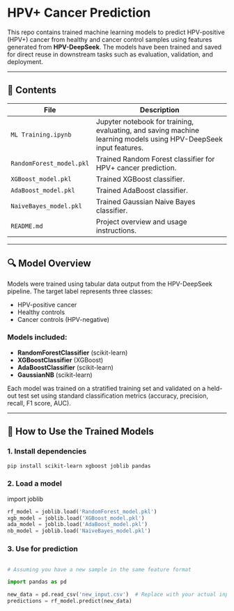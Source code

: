 # HPV+ Cancer Prediction

This repo contains trained machine learning models to predict HPV-positive (HPV+) cancer from healthy and cancer control samples using features generated from **HPV-DeepSeek**. The models have been trained and saved for direct reuse in downstream tasks such as evaluation, validation, and deployment.

---

## 📁 Contents

| File | Description |
|------|-------------|
| `ML Training.ipynb` | Jupyter notebook for training, evaluating, and saving machine learning models using HPV-DeepSeek input features. |
| `RandomForest_model.pkl` | Trained Random Forest classifier for HPV+ cancer prediction. |
| `XGBoost_model.pkl` | Trained XGBoost classifier. |
| `AdaBoost_model.pkl` | Trained AdaBoost classifier. |
| `NaiveBayes_model.pkl` | Trained Gaussian Naive Bayes classifier. |
| `README.md` | Project overview and usage instructions. |

---

## 🔍 Model Overview

Models were trained using tabular data output from the HPV-DeepSeek pipeline. The target label represents three classes:
- HPV-positive cancer
- Healthy controls
- Cancer controls (HPV-negative)

### Models included:
- **RandomForestClassifier** (scikit-learn)
- **XGBoostClassifier** (XGBoost)
- **AdaBoostClassifier** (scikit-learn)
- **GaussianNB** (scikit-learn)

Each model was trained on a stratified training set and validated on a held-out test set using standard classification metrics (accuracy, precision, recall, F1 score, AUC).

---

## 🧠 How to Use the Trained Models

### 1. Install dependencies

```bash
pip install scikit-learn xgboost joblib pandas
```
### 2. Load a model

import joblib

```python
rf_model = joblib.load('RandomForest_model.pkl')
xgb_model = joblib.load('XGBoost_model.pkl')
ada_model = joblib.load('AdaBoost_model.pkl')
nb_model = joblib.load('NaiveBayes_model.pkl')
```

### 3. Use for prediction

```python

# Assuming you have a new sample in the same feature format

import pandas as pd

new_data = pd.read_csv('new_input.csv')  # Replace with your actual input
predictions = rf_model.predict(new_data)

```
